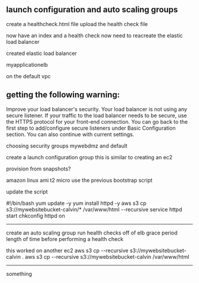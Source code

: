 launch configuration and auto scaling groups 
------------------------------
create a healthcheck.html file 
upload the health check file 

now have an index and a health check 
now need to reacreate the elastic load balancer 

created elastic load balancer 

myapplicationelb

on the default vpc 


getting the following warning:
------------------------------

Improve your load balancer's security. Your load balancer is not using any secure listener.
If your traffic to the load balancer needs to be secure, use the HTTPS protocol for your front-end connection. You can go back to the first step to add/configure secure listeners under Basic Configuration section. You can also continue with current settings.

choosing security groups 
mywebdmz and default 

create a launch configuration group 
this is similar to creating an ec2 

provision from snapshots?


amazon linux ami 
t2 micro
use the previous bootstrap script 

update the script 

#!/bin/bash
yum update -y
yum install httpd -y
aws s3 cp s3://mywebsitebucket-calvin/* /var/www/html --recursive
service httpd start
chkconfig httpd on

* **
create an auto scaling group 
run health checks off of elb
grace period 
length of time before performing a health check 

this worked on another ec2 
aws s3 cp --recursive s3://mywebsitebucket-calvin .
aws s3 cp --recursive s3://mywebsitebucket-calvin /var/www/html

***

something 
